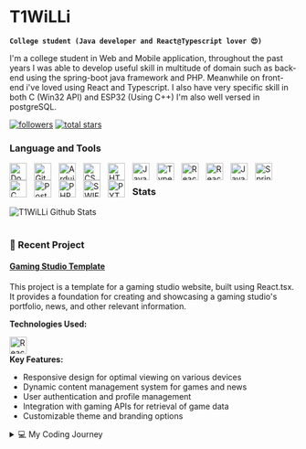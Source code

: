 # T1WiLLi

**`College student (Java developer and React@Typescript lover 😍)`**

I'm a college student in Web and Mobile application, throughout the past years
I was able to develop useful skill in multitude of domain such as back-end using
the spring-boot java framework and PHP. Meanwhile on front-end i've loved using React and Typescript.
I also have very specific skill in both C (Win32 API) and ESP32 (Using C++)
I'm also well versed in postgreSQL.

<p align="left">
      <a href="https://github.com/T1WiLLi?tab=followers">
         <img alt="followers" title="Follow me on Github" src="https://custom-icon-badges.demolab.com/github/followers/T1WiLLi?color=236ad3&labelColor=1155ba&style=for-the-badge&logo=person-add&label=Follow&logoColor=white"/></a>
      <a href="https://github.com/T1WiLLi?tab=repositories&sort=stargazers">
         <img alt="total stars" title="Total stars on GitHub" src="https://custom-icon-badges.demolab.com/github/stars/T1WiLLi?color=55960c&style=for-the-badge&labelColor=488207&logo=star"/></a>
</p>

### Language and Tools

<img src="https://cdn.jsdelivr.net/gh/devicons/devicon@latest/icons/docker/docker-original.svg" alt="Docker" align="left" width="30px" style="padding-right:10px;"/>

<img src="https://cdn.jsdelivr.net/gh/devicons/devicon@latest/icons/git/git-original.svg" alt="Git" align="left" width="30px" style="padding-right:10px;"/>

<img src="https://cdn.jsdelivr.net/gh/devicons/devicon@latest/icons/arduino/arduino-original.svg" alt="Arduino" align="left" width="30px" style="padding-right:10px;"/>

<img src="https://cdn.jsdelivr.net/gh/devicons/devicon@latest/icons/css3/css3-original.svg" alt="CSS3" align="left" width="30px" style="padding-right:10px;"/>

<img src="https://cdn.jsdelivr.net/gh/devicons/devicon@latest/icons/html5/html5-original.svg" alt="HTML5" align="left" width="30px" style="padding-right:10px;"/>

<img src="https://cdn.jsdelivr.net/gh/devicons/devicon@latest/icons/javascript/javascript-original.svg" alt="JavaScript" align="left" width="30px" style="padding-right:10px;"/>

<img src="https://cdn.jsdelivr.net/gh/devicons/devicon@latest/icons/typescript/typescript-original.svg" alt="Typescript" align="left" width="30px" style="padding-right:10px;"/>

<img src="https://cdn.jsdelivr.net/gh/devicons/devicon@latest/icons/react/react-original.svg" alt="React" align="left" width="30px" style="padding-right:10px;"/>

<img src="https://cdn.jsdelivr.net/gh/devicons/devicon@latest/icons/reactbootstrap/reactbootstrap-original.svg" alt="React Bootstrap" align="left" width="30px" style="padding-right:10px;"/>

<img src="https://cdn.jsdelivr.net/gh/devicons/devicon@latest/icons/java/java-original.svg" alt="Java" align="left" width="30px" style="padding-right:10px;"/>

<img src="https://cdn.jsdelivr.net/gh/devicons/devicon@latest/icons/spring/spring-original.svg" alt="Spring" align="left" width="30px" style="padding-right:10px;"/>

<img src="https://cdn.jsdelivr.net/gh/devicons/devicon@latest/icons/c/c-original.svg" alt="C" align="left" width="30px" style="padding-right:10px;"/>

<img src="https://cdn.jsdelivr.net/gh/devicons/devicon@latest/icons/postgresql/postgresql-original.svg" alt="PostgreSQL" align="left" width="30px" style="padding-right:10px;"/>

<img src="https://cdn.jsdelivr.net/gh/devicons/devicon@latest/icons/php/php-original.svg" alt="PHP" align="left" width="30px" style="padding-right:10px;"/>

<img src="https://cdn.jsdelivr.net/gh/devicons/devicon@latest/icons/swift/swift-original.svg" alt="SWIFT" align="left" width="30px" style="padding-right:10px;"/>

<img src="https://cdn.jsdelivr.net/gh/devicons/devicon@latest/icons/python/python-original.svg" alt="PYTHON" align="left" width="30px" style="padding-right:10px;"/>
<br>


### Stats

![T1WiLLi Github Stats](https://github-readme-stats.vercel.app/api?username=T1WiLLi&show_icons=true&theme=gruvbox)

#
          
### 📗 Recent Project

#### [Gaming Studio Template](https://github.com/T1WiLLi/TP2)

This project is a template for a gaming studio website, built using React.tsx. It provides a foundation for creating and showcasing a gaming studio's portfolio, news, and other relevant information.

**Technologies Used:**

<img src="https://cdn.jsdelivr.net/gh/devicons/devicon/icons/react/react-original.svg" alt="React" align="left" width="30px" style="padding-right:10px;"/>
<br>

**Key Features:**

- Responsive design for optimal viewing on various devices
- Dynamic content management system for games and news
- User authentication and profile management
- Integration with gaming APIs for retrieval of game data
- Customizable theme and branding options          
                                                     

</details><details>
<summary>💻 My Coding Journey</summary>
<br>

Hello there! I'm a 19-year-old aspiring developer from Canada, currently in my second year of college, where I'm studying web development and mobile technologies. However, my curiosity has led me to explore beyond the curriculum, and I'm on an exciting path to becoming a skilled back-end developer with Spring Boot or even a versatile full-stack developer.

Throughout my journey, I've had the opportunity to work on various projects, ranging from simple web applications to complex systems. Each project has been a valuable learning experience, helping me develop not only my technical skills but also my problem-solving abilities and attention to detail.

I'm passionate about creating efficient, scalable, and user-friendly solutions. Whether it's building RESTful APIs, implementing secure authentication mechanisms, or optimizing database performance, I'm always eager to learn and apply the latest industry practices.

While my primary focus has been on back-end development, I haven't shied away from exploring front-end technologies as well. I believe that a deep understanding of both sides of the development process is essential for creating seamless and cohesive applications.

Looking ahead, I'm excited to continue expanding my skillset and tackling new challenges. The world of technology is ever-evolving, and I'm committed to staying up-to-date with the latest trends and best practices. Who knows where this journey will lead me? Maybe I'll become a full-stack rockstar or delve deeper into a specialized domain – the possibilities are endless!

If you're interested in collaborating or have any questions, feel free to reach out. I'm always eager to connect with fellow developers and explore new opportunities.

Happy coding!

</details>
